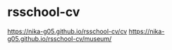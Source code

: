 # rsschool-cv
https://nika-g05.github.io/rsschool-cv/cv
https://nika-g05.github.io/rsschool-cv/museum/
